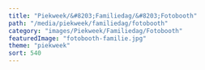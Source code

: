 ```yaml
---
title: "Piekweek/&#8203;Familiedag/&#8203;Fotobooth"
path: "/media/piekweek/familiedag/fotobooth"
category: "images/Piekweek/Familiedag/Fotobooth"
featuredImage: "fotobooth-familie.jpg"
theme: "piekweek"
sort: 540
---
```

